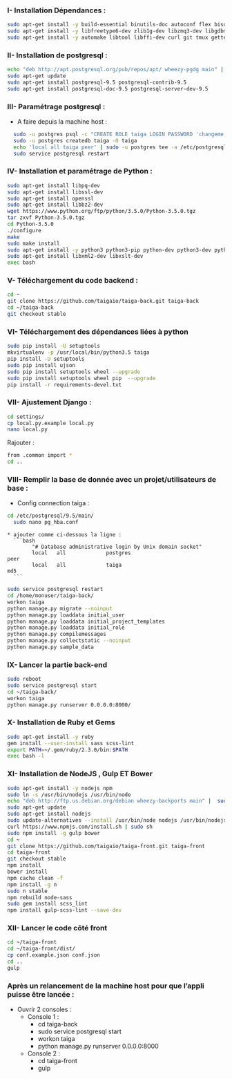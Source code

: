 ### I- Installation Dépendances :

```bash
sudo apt-get install -y build-essential binutils-doc autoconf flex bison libjpeg-dev
sudo apt-get install -y libfreetype6-dev zlib1g-dev libzmq3-dev libgdbm-dev libncurses5-dev
sudo apt-get install -y automake libtool libffi-dev curl git tmux gettext
```

### II- Installation de postgresql :

```bash
echo "deb http://apt.postgresql.org/pub/repos/apt/ wheezy-pgdg main" | sudo tee -a /etc/apt/sources.list
sudo apt-get update
sudo apt-get install postgresql-9.5 postgresql-contrib-9.5
sudo apt-get install postgresql-doc-9.5 postgresql-server-dev-9.5
```

### III- Paramétrage postgresql :


* A faire depuis la machine host :
```bash
  sudo -u postgres psql -c "CREATE ROLE taiga LOGIN PASSWORD 'changeme';"
  sudo -u postgres createdb taiga -O taiga
  echo 'local all taiga peer' | sudo -u postgres tee -a /etc/postgresql/9.5/main/pg_hba.conf > /dev/null
  sudo service postgresql restart
```

### IV- Installation et paramétrage de Python :

```bash
sudo apt-get install libpq-dev
sudo apt-get install libssl-dev
sudo apt-get install openssl
sudo apt-get install libbz2-dev
wget https://www.python.org/ftp/python/3.5.0/Python-3.5.0.tgz
tar zxvf Python-3.5.0.tgz
cd Python-3.5.0
./configure
make
sudo make install
sudo apt-get install -y python3 python3-pip python-dev python3-dev python-pip virtualenvwrapper
sudo apt-get install libxml2-dev libxslt-dev
exec bash
```

### V- Téléchargement du code backend :

```bash
cd ~
git clone https://github.com/taigaio/taiga-back.git taiga-back
cd ~/taiga-back
git checkout stable
```

### VI- Téléchargement des dépendances liées à python

```bash
sudo pip install -U setuptools
mkvirtualenv -p /usr/local/bin/python3.5 taiga
pip install -U setuptools
sudo pip install ujson
sudo pip install setuptools wheel --upgrade
sudo pip install setuptools wheel pip  --upgrade
pip install -r requirements-devel.txt
```

### VII- Ajustement Django :

```bash
cd settings/
cp local.py.example local.py
nano local.py
```
Rajouter :
```bash
from .common import *
cd ..
```

### VIII- Remplir la base de donnée avec un projet/utilisateurs de base :

*	Config connection taiga :
  ```bash
  cd /etc/postgresql/9.5/main/
	sudo nano pg_hba.conf
  ```
	* ajouter comme ci-dessous la ligne :
      ```bash
			"# Database administrative login by Unix domain socket"
			local   all             postgres                                peer
			local   all             taiga                                   md5
      ```
```bash
sudo service postgresql restart
cd /home/monuser/taiga-back/
workon taiga
python manage.py migrate --noinput
python manage.py loaddata initial_user
python manage.py loaddata initial_project_templates
python manage.py loaddata initial_role
python manage.py compilemessages
python manage.py collectstatic --noinput
python manage.py sample_data
```

### IX- Lancer la partie back-end

```bash
sudo reboot
sudo service postgresql start
cd ~/taiga-back/
workon taiga
python manage.py runserver 0.0.0.0:8000/
```

### X- Installation de Ruby et Gems

```bash
sudo apt-get install -y ruby
gem install --user-install sass scss-lint
export PATH=~/.gem/ruby/2.3.0/bin:$PATH
exec bash -l
```

### XI- Installation de NodeJS , Gulp ET Bower

```bash
sudo apt-get install -y nodejs npm
sudo ln -s /usr/bin/nodejs /usr/bin/node
echo "deb http://ftp.us.debian.org/debian wheezy-backports main" | 	sudo tee -a /etc/apt/sources.list
sudo apt-get update
sudo apt-get install nodejs
sudo update-alternatives --install /usr/bin/node nodejs /usr/bin/nodejs 100
curl https://www.npmjs.com/install.sh | sudo sh
sudo npm install -g gulp bower
cd ~
git clone https://github.com/taigaio/taiga-front.git taiga-front
cd taiga-front
git checkout stable
npm install
bower install
npm cache clean -f
npm install -g n
sudo n stable
npm rebuild node-sass
sudo gem install scss_lint
npm install gulp-scss-lint --save-dev
```

### XII- Lancer le code côté front

```bash
cd ~/taiga-front
cd ~/taiga-front/dist/
cp conf.example.json conf.json
cd ..
gulp
```

### Après un relancement de la machine host pour que l’appli puisse être lancée :

* Ouvrir 2 consoles :
	* Console 1 :
		*	cd taiga-back
		*	sudo service postgresql start
		*	workon taiga
		*	python manage.py runserver 0.0.0.0:8000
	* Console 2 :
		*	cd taiga-front
		*	gulp
